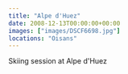 ```yaml
---
title: "Alpe d'Huez"
date: 2008-12-13T00:00:00+00:00
images: ["images/DSCF6698.jpg"]
locations: "Oisans"
---
```


Skiing session at Alpe d'Huez
